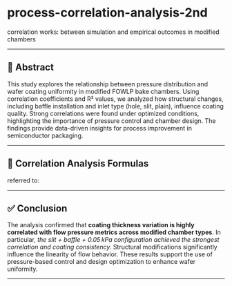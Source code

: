 # process-correlation-analysis-2nd
correlation works: between simulation and empirical outcomes in modified chambers

---

## 📄 Abstract

This study explores the relationship between pressure distribution and wafer coating uniformity in modified FOWLP bake chambers. Using correlation coefficients and R² values, we analyzed how structural changes, including baffle installation and inlet type (hole, slit, plain), influence coating quality. Strong correlations were found under optimized conditions, highlighting the importance of pressure control and chamber design. The findings provide data-driven insights for process improvement in semiconductor packaging.

---

## 📐 Correlation Analysis Formulas
referred to:


---

## ✅ Conclusion

The analysis confirmed that **coating thickness variation is highly correlated with flow pressure metrics across modified chamber types**. In particular, *the slit + baffle + 0.05 kPa configuration achieved the strongest correlation and coating consistency.* Structural modifications significantly influence the linearity of flow behavior. These results support the use of pressure-based control and design optimization to enhance wafer uniformity.

---
